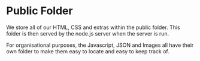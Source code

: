 # Public Folder

We store all of our HTML, CSS and extras within the public folder. This folder is then served by the node.js server when the server is run.

For organisational purposes, the Javascript, JSON and Images all have their own folder to make them easy to locate and easy to keep track of.
